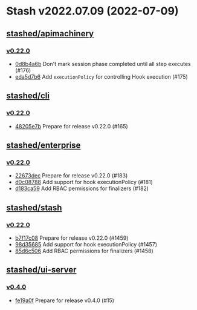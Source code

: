 # Stash v2022.07.09 (2022-07-09)


## [stashed/apimachinery](https://github.com/stashed/apimachinery)

### [v0.22.0](https://github.com/stashed/apimachinery/releases/tag/v0.22.0)

- [0d8b4a6b](https://github.com/stashed/apimachinery/commit/0d8b4a6b) Don't mark session phase completed until all step executes (#176)
- [eda5d7b6](https://github.com/stashed/apimachinery/commit/eda5d7b6) Add `executionPolicy` for controlling Hook execution (#175)



## [stashed/cli](https://github.com/stashed/cli)

### [v0.22.0](https://github.com/stashed/cli/releases/tag/v0.22.0)

- [48205e7b](https://github.com/stashed/cli/commit/48205e7b) Prepare for release v0.22.0 (#165)



## [stashed/enterprise](https://github.com/stashed/enterprise)

### [v0.22.0](https://github.com/stashed/enterprise/releases/tag/v0.22.0)

- [22673dec](https://github.com/stashed/enterprise/commit/22673dec) Prepare for release v0.22.0 (#183)
- [d0c08788](https://github.com/stashed/enterprise/commit/d0c08788) Add support for hook executionPolicy (#181)
- [d183ca59](https://github.com/stashed/enterprise/commit/d183ca59) Add RBAC permissions for finalizers (#182)



## [stashed/stash](https://github.com/stashed/stash)

### [v0.22.0](https://github.com/stashed/stash/releases/tag/v0.22.0)

- [b7f17c08](https://github.com/stashed/stash/commit/b7f17c08) Prepare for release v0.22.0 (#1459)
- [98d35685](https://github.com/stashed/stash/commit/98d35685) Add support for hook executionPolicy (#1457)
- [85d6c506](https://github.com/stashed/stash/commit/85d6c506) Add RBAC permissions for finalizers (#1458)



## [stashed/ui-server](https://github.com/stashed/ui-server)

### [v0.4.0](https://github.com/stashed/ui-server/releases/tag/v0.4.0)

- [fe19a0f](https://github.com/stashed/ui-server/commit/fe19a0f) Prepare for release v0.4.0 (#15)



